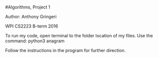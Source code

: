 #Algorithms, Project 1

Author: Anthony Gringeri

WPI CS2223 B-term 2016

To run my code, open terminal to the folder location of my files. 
Use the command: python3 anagram

Follow the instructions in the program for further direction. 
